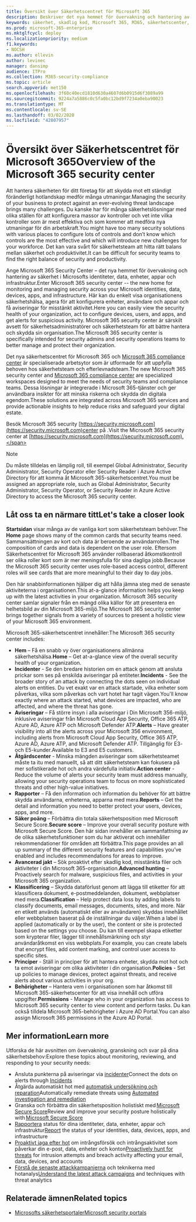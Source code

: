 ```yaml
---
title: Översikt över Säkerhetscentret för Microsoft 365
description: Beskriver det nya hemmet för övervakning och hantering av säkerhet i Microsofts identiteter, data, enheter och appar.
keywords: säkerhet, skadlig kod, Microsoft 365, M365, säkerhetscenter, övervaka, rapportera, identiteter, data, enheter, appar
ms.prod: microsoft-365-enterprise
ms.mktglfcycl: deploy
ms.localizationpriority: medium
f1.keywords:
- NOCSH
ms.author: ellevin
author: levinec
manager: dansimp
audience: ITPro
ms.collection: M365-security-compliance
ms.topic: article
search.appverid: met150
ms.openlocfilehash: 3f60c40ecd1810d630a4607d6b0915d6f3089a99
ms.sourcegitcommit: 9224a7a5886c0c5fa0bc12bd9f7234a0eba90023
ms.translationtype: MT
ms.contentlocale: sv-SE
ms.lasthandoff: 03/02/2020
ms.locfileid: "42807957"
---
```

# <a name="overview-of-the-microsoft-365-security-center"></a><span data-ttu-id="7b342-104">Översikt över Säkerhetscentret för Microsoft 365</span><span class="sxs-lookup"><span data-stu-id="7b342-104">Overview of the Microsoft 365 security center</span></span>

<span data-ttu-id="7b342-105">Att hantera säkerheten för ditt företag för att skydda mot ett ständigt föränderligt hotlandskap medför många utmaningar.</span><span class="sxs-lookup"><span data-stu-id="7b342-105">Managing the security of your business to protect against an ever-evolving threat landscape brings many challenges.</span></span> <span data-ttu-id="7b342-106">Du kanske har för många säkerhetslösningar med olika ställen för att konfigurera massor av kontroller och vet inte vilka kontroller som är mest effektiva och som kommer att medföra nya utmaningar för din arbetskraft.</span><span class="sxs-lookup"><span data-stu-id="7b342-106">You might have too many security solutions with various places to configure lots of controls and don’t know which controls are the most effective and which will introduce new challenges for your workforce.</span></span> <span data-ttu-id="7b342-107">Det kan vara svårt för säkerhetsteam att hitta rätt balans mellan säkerhet och produktivitet.</span><span class="sxs-lookup"><span data-stu-id="7b342-107">It can be difficult for security teams to find the right balance of security and productivity.</span></span>

<span data-ttu-id="7b342-108">Ange Microsoft 365 Security Center – det nya hemmet för övervakning och hantering av säkerhet i Microsofts identiteter, data, enheter, appar och infrastruktur.</span><span class="sxs-lookup"><span data-stu-id="7b342-108">Enter Microsoft 365 security center -- the new home for monitoring and managing security across your Microsoft identities, data, devices, apps, and infrastructure.</span></span> <span data-ttu-id="7b342-109">Här kan du enkelt visa organisationens säkerhetshälsa, agera för att konfigurera enheter, användare och appar och få aviseringar för misstänkt aktivitet.</span><span class="sxs-lookup"><span data-stu-id="7b342-109">Here you can easily view the security health of your organization, act to configure devices, users, and apps, and get alerts for suspicious activity.</span></span> <span data-ttu-id="7b342-110">Microsoft 365 security center är särskilt avsett för säkerhetsadministratörer och säkerhetsteam för att bättre hantera och skydda sin organisation.</span><span class="sxs-lookup"><span data-stu-id="7b342-110">The Microsoft 365 security center is specifically intended for security admins and security operations teams to better manage and protect their organization.</span></span>

<span data-ttu-id="7b342-111">Det nya säkerhetscentret för Microsoft 365 och [Microsoft 365 compliance center](https://docs.microsoft.com/microsoft-365/compliance/microsoft-365-compliance-center) är specialiserade arbetsytor som är utformade för att uppfylla behoven hos säkerhetsteam och efterlevnadsteam.</span><span class="sxs-lookup"><span data-stu-id="7b342-111">The new Microsoft 365 security center and [Microsoft 365 compliance center](https://docs.microsoft.com/microsoft-365/compliance/microsoft-365-compliance-center) are specialized workspaces designed to meet the needs of security teams and compliance teams.</span></span> <span data-ttu-id="7b342-112">Dessa lösningar är integrerade i Microsoft 365-tjänster och ger användbara insikter för att minska riskerna och skydda din digitala egendom.</span><span class="sxs-lookup"><span data-stu-id="7b342-112">These solutions are integrated across Microsoft 365 services and provide actionable insights to help reduce risks and safeguard your digital estate.</span></span>

<span data-ttu-id="7b342-113">Besök Microsoft 365 security [https://security.microsoft.com](https://security.microsoft.com)center på .</span><span class="sxs-lookup"><span data-stu-id="7b342-113">Visit the Microsoft 365 security center at [https://security.microsoft.com](https://security.microsoft.com).</span></span> 

> [!NOTE]
> <span data-ttu-id="7b342-114">Du måste tilldelas en lämplig roll, till exempel Global Administrator, Security Administrator, Security Operator eller Security Reader i Azure Active Directory för att komma åt Microsoft 365-säkerhetscentret.</span><span class="sxs-lookup"><span data-stu-id="7b342-114">You must be assigned an appropriate role, such as Global Administrator, Security Administrator, Security Operator, or Security Reader in Azure Active Directory to access the Microsoft 365 security center.</span></span>


## <a name="lets-take-a-closer-look"></a><span data-ttu-id="7b342-115">Låt oss ta en närmare titt</span><span class="sxs-lookup"><span data-stu-id="7b342-115">Let's take a closer look</span></span>

<span data-ttu-id="7b342-116">**Startsidan** visar många av de vanliga kort som säkerhetsteam behöver.</span><span class="sxs-lookup"><span data-stu-id="7b342-116">The **Home** page shows many of the common cards that security teams need.</span></span> <span data-ttu-id="7b342-117">Sammansättningen av kort och data är beroende av användarrollen.</span><span class="sxs-lookup"><span data-stu-id="7b342-117">The composition of cards and data is dependent on the user role.</span></span> <span data-ttu-id="7b342-118">Eftersom Säkerhetscentret för Microsoft 365 använder rollbaserad åtkomstkontroll ser olika roller kort som är mer meningsfulla för sina dagliga jobb.</span><span class="sxs-lookup"><span data-stu-id="7b342-118">Because the Microsoft 365 security center uses role-based access control, different roles will see cards that are more meaningful to their day to day jobs.</span></span>  

<span data-ttu-id="7b342-119">Den här snabbinformationen hjälper dig att hålla jämna steg med de senaste aktiviteterna i organisationen.</span><span class="sxs-lookup"><span data-stu-id="7b342-119">This at-a-glance information helps you keep up with the latest activities in your organization.</span></span> <span data-ttu-id="7b342-120">Microsoft 365 security center samlar signaler från en mängd olika källor för att presentera en helhetsbild av din Microsoft 365-miljö.</span><span class="sxs-lookup"><span data-stu-id="7b342-120">The Microsoft 365 security center brings together signals from a variety of sources to present a holistic view of your Microsoft 365 environment.</span></span>

<span data-ttu-id="7b342-121">Microsoft 365-säkerhetscentret innehåller:</span><span class="sxs-lookup"><span data-stu-id="7b342-121">The Microsoft 365 security center includes:</span></span>

* <span data-ttu-id="7b342-122">**Hem** – Få en snabb vy över organisationens allmänna säkerhetshälsa.</span><span class="sxs-lookup"><span data-stu-id="7b342-122">**Home** – Get at-a-glance view of the overall security health of your organization.</span></span>
* <span data-ttu-id="7b342-123">**Incidenter** - Se den bredare historien om en attack genom att ansluta prickar som ses på enskilda aviseringar på entiteter.</span><span class="sxs-lookup"><span data-stu-id="7b342-123">**Incidents** - See the broader story of an attack by connecting the dots seen on individual alerts on entities.</span></span> <span data-ttu-id="7b342-124">Du vet exakt var en attack startade, vilka enheter som påverkas, vilka som påverkas och vart hotet har tagit vägen.</span><span class="sxs-lookup"><span data-stu-id="7b342-124">You'll know exactly where an attack started, what devices are impacted, who are affected, and where the threat has gone.</span></span>
* <span data-ttu-id="7b342-125">**Aviseringar** – Få större insyn i alla aviseringar i Din Microsoft 356-miljö, inklusive aviseringar från Microsoft Cloud App Security, Office 365 ATP, Azure AD, Azure ATP och Microsoft Defender ATP.</span><span class="sxs-lookup"><span data-stu-id="7b342-125">**Alerts** – Have greater visibility into all the alerts across your Microsoft 356 environment, including alerts from Microsoft Cloud App Security, Office 365 ATP, Azure AD, Azure ATP, and Microsoft Defender ATP.</span></span> <span data-ttu-id="7b342-126">Tillgänglig för E3- och E5-kunder.</span><span class="sxs-lookup"><span data-stu-id="7b342-126">Available to E3 and E5 customers.</span></span>  
* <span data-ttu-id="7b342-127">**Åtgärdscenter** - Minska mängden aviseringar som säkerhetsteamet måste ta itu med manuellt, så att ditt säkerhetsteam kan fokusera på mer sofistikerade hot och andra värdefulla initiativ.</span><span class="sxs-lookup"><span data-stu-id="7b342-127">**Action center** - Reduce the volume of alerts your security team must address manually, allowing your security operations team to focus on more sophisticated threats and other high-value initiatives.</span></span>
* <span data-ttu-id="7b342-128">**Rapporter** – Få den information och information du behöver för att bättre skydda användarna, enheterna, apparna med mera.</span><span class="sxs-lookup"><span data-stu-id="7b342-128">**Reports** – Get the detail and information you need to better protect your users, devices, apps, and more.</span></span>
* <span data-ttu-id="7b342-129">**Säker poäng** – Förbättra din totala säkerhetsposition med Microsoft Secure Score.</span><span class="sxs-lookup"><span data-stu-id="7b342-129">**Secure score** – Improve your overall security posture with Microsoft Secure Score.</span></span> <span data-ttu-id="7b342-130">Den här sidan innehåller en sammanfattning av de olika säkerhetsfunktioner som du har aktiverat och innehåller rekommendationer för områden att förbättra.</span><span class="sxs-lookup"><span data-stu-id="7b342-130">This page provides an all up summary of the different security features and capabilities you’ve enabled and includes recommendations for areas to improve.</span></span>
* <span data-ttu-id="7b342-131">**Avancerad jakt** – Sök proaktivt efter skadlig kod, misstänkta filer och aktiviteter i din Microsoft 365-organisation.</span><span class="sxs-lookup"><span data-stu-id="7b342-131">**Advanced hunting** – Proactively search for malware, suspicious files, and activities in your Microsoft 365 organization.</span></span>
* <span data-ttu-id="7b342-132">**Klassificering** – Skydda dataförlust genom att lägga till etiketter för att klassificera dokument, e-postmeddelanden, dokument, webbplatser med mera.</span><span class="sxs-lookup"><span data-stu-id="7b342-132">**Classification** – Help protect data loss by adding labels to classify documents, email messages, documents, sites, and more.</span></span> <span data-ttu-id="7b342-133">När en etikett används (automatiskt eller av användaren) skyddas innehållet eller webbplatsen baserat på de inställningar du väljer.</span><span class="sxs-lookup"><span data-stu-id="7b342-133">When a label is applied (automatically or by the user), the content or site is protected based on the settings you choose.</span></span> <span data-ttu-id="7b342-134">Du kan till exempel skapa etiketter som krypterar filer, lägger till innehållsmärkning och styr användaråtkomst en viss webbplats.</span><span class="sxs-lookup"><span data-stu-id="7b342-134">For example, you can create labels that encrypt files, add content marking, and control user access to specific sites.</span></span>
* <span data-ttu-id="7b342-135">**Principer** - Ställ in principer för att hantera enheter, skydda mot hot och ta emot aviseringar om olika aktiviteter i din organisation.</span><span class="sxs-lookup"><span data-stu-id="7b342-135">**Policies** - Set up policies to manage devices, protect against threats, and receive alerts about various activities in your org.</span></span>
* <span data-ttu-id="7b342-136">**Behörigheter** – Hantera vem i organisationen som har åtkomst till Microsoft 365-säkerhetscenter för att visa innehåll och utföra uppgifter.</span><span class="sxs-lookup"><span data-stu-id="7b342-136">**Permissions** - Manage who in your organization has access to Microsoft 365 security center to view content and perform tasks.</span></span> <span data-ttu-id="7b342-137">Du kan också tilldela Microsoft 365-behörigheter i Azure AD Portal.</span><span class="sxs-lookup"><span data-stu-id="7b342-137">You can also assign Microsoft 365 permissions in the Azure AD Portal.</span></span>

## <a name="learn-more"></a><span data-ttu-id="7b342-138">Mer information</span><span class="sxs-lookup"><span data-stu-id="7b342-138">Learn more</span></span> 

<span data-ttu-id="7b342-139">Utforska de här avsnitten om övervakning, granskning och svar på dina säkerhetsbehov:</span><span class="sxs-lookup"><span data-stu-id="7b342-139">Explore these topics about monitoring, reviewing, and responding to your security needs:</span></span>
- <span data-ttu-id="7b342-140">Ansluta punkterna på aviseringar via [incidenter](incident-queue.md)</span><span class="sxs-lookup"><span data-stu-id="7b342-140">Connect the dots on alerts through [Incidents](incident-queue.md)</span></span>
- <span data-ttu-id="7b342-141">Åtgärda automatiskt hot med [automatisk undersökning och reparation](mtp-autoir.md)</span><span class="sxs-lookup"><span data-stu-id="7b342-141">Automatically remediate threats using [Automated investigation and remediation](mtp-autoir.md)</span></span>
- <span data-ttu-id="7b342-142">Granska och förbättra din säkerhetsposition holistiskt med [Microsoft Secure Score](microsoft-secure-score.md)</span><span class="sxs-lookup"><span data-stu-id="7b342-142">Review and improve your security posture holistically with [Microsoft Secure Score](microsoft-secure-score.md)</span></span>
- <span data-ttu-id="7b342-143">[Rapportera](monitoring-and-reporting.md) status för dina identiteter, data, enheter, appar och infrastruktur</span><span class="sxs-lookup"><span data-stu-id="7b342-143">[Report](monitoring-and-reporting.md) the status of your identities, data, devices, apps, and infrastructure</span></span>
- <span data-ttu-id="7b342-144">[Proaktivt jaga efter hot](advanced-hunting-overview.md) om intrångsförsök och intrångsaktivitet som påverkar din e-post, data, enheter och konton</span><span class="sxs-lookup"><span data-stu-id="7b342-144">[Proactively hunt for threats](advanced-hunting-overview.md) for intrusion attempts and breach activity affecting your email, data, devices, and accounts</span></span>
- <span data-ttu-id="7b342-145">[Förstå de senaste attackkampanjerna](latest-attack-campaigns.md) och teknikerna med hotanalys</span><span class="sxs-lookup"><span data-stu-id="7b342-145">[Understand the latest attack campaigns](latest-attack-campaigns.md) and techniques with threat analytics</span></span>

## <a name="related-topics"></a><span data-ttu-id="7b342-146">Relaterade ämnen</span><span class="sxs-lookup"><span data-stu-id="7b342-146">Related topics</span></span>
- [<span data-ttu-id="7b342-147">Microsofts säkerhetsportaler</span><span class="sxs-lookup"><span data-stu-id="7b342-147">Microsoft security portals</span></span>](portals.md)
